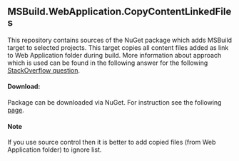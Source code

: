 ## MSBuild.WebApplication.CopyContentLinkedFiles
This repository contains sources of the NuGet package which adds MSBuild target to selected projects. This target copies all content files added as link to Web Application folder during build. 
More information about approach which is used can be found in the following answer for the following [StackOverflow question](http://stackoverflow.com/questions/13865534/visual-studio-add-as-link-not-working-while-debugging/13868281#13868281).

#### Download: 
Package can be downloaded via NuGet. For instruction see the following [page](https://www.nuget.org/packages/MSBuild.WebApplication.CopyContentLinkedFiles/).

#### Note
If you use source control then it is better to add copied files (from Web Application folder) to ignore list.


